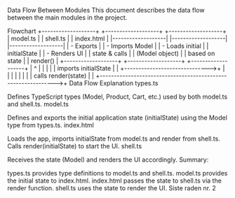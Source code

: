Data Flow Between Modules
This document describes the data flow between the main modules in the project.

Flowchart
+-------------------+           +-------------------+           +-------------------+
|   model.ts        |           |   shell.ts        |           |   index.html      |
|-------------------|           |-------------------|           |-------------------|
| - Exports         |           | - Imports Model   |           | - Loads initial   |
|   initialState    |           | - Renders UI      |           |   state & calls   |
|   (Model object)  |           |   based on state  |           |   render()        |
+-------------------+           +-------------------+           +-------------------+
         |                               ^                               |
         |                               |                               |
         |         imports initialState   |                               |
         +------------------------------>+                               |
         |                               |                               |
         |                               |                               |
         |         calls render(state)    |                              |
         +-------------------------------------------------------------->+
Data Flow Explanation
types.ts

Defines TypeScript types (Model, Product, Cart, etc.) used by both model.ts and shell.ts.
model.ts

Defines and exports the initial application state (initialState) using the Model type from types.ts.
index.html

Loads the app, imports initialState from model.ts and render from shell.ts.
Calls render(initialState) to start the UI.
shell.ts

Receives the state (Model) and renders the UI accordingly.
Summary:

types.ts provides type definitions to model.ts and shell.ts.
model.ts provides the initial state to index.html.
index.html passes the state to shell.ts via the render function.
shell.ts uses the state to render the UI. Siste raden nr. 2